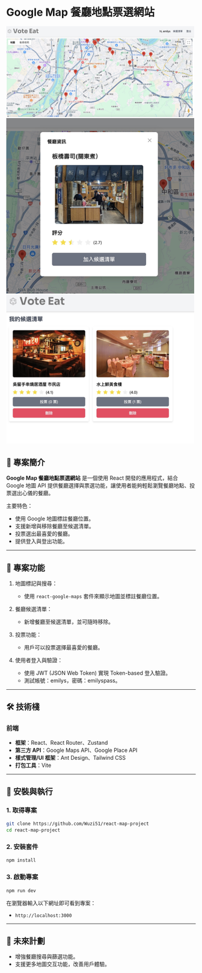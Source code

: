 # Google Map 餐廳地點票選網站

<img src="./src/images/Xnip2025-01-11_04-25-19.jpg" width="500">
<img src="./src/images/Xnip2025-01-11_04-25-48.jpg" width="500">
<img src="./src/images/Xnip2025-01-11_04-26-20.jpg" width="500">

## 🚀 專案簡介

**Google Map 餐廳地點票選網站** 是一個使用 React 開發的應用程式，結合 Google 地圖 API 提供餐廳選擇與票選功能，讓使用者能夠輕鬆瀏覽餐廳地點、投票選出心儀的餐廳。

主要特色：
- 使用 Google 地圖標註餐廳位置。
- 支援新增與移除餐廳至候選清單。
- 投票選出最喜愛的餐廳。
- 提供登入與登出功能。

---

## 🎯 專案功能

1. 地圖標記與搜尋：
   - 使用 `react-google-maps` 套件來顯示地圖並標註餐廳位置。

2. 餐廳候選清單：
   - 新增餐廳至候選清單，並可隨時移除。
   
3. 投票功能：
   - 用戶可以投票選擇最喜愛的餐廳。

4. 使用者登入與驗證：
   - 使用 JWT (JSON Web Token) 實現 Token-based 登入驗證。
   - 測試帳號：emilys，密碼：emilyspass。

---

## 🛠 技術棧

### 前端
- **框架**：React、React Router、Zustand
- **第三方 API**：Google Maps API、Google Place API
- **樣式管理/UI 框架**：Ant Design、Tailwind CSS
- **打包工具**：Vite

---

## 🔧 安裝與執行

### 1. 取得專案
```bash
git clone https://github.com/Wuzi51/react-map-project
cd react-map-project
```

### 2. 安裝套件
```bash
npm install
```

### 3. 啟動專案
```bash
npm run dev
```
在瀏覽器輸入以下網址即可看到專案：
- `http://localhost:3000`

---

## 📌 未來計劃

- 增強餐廳搜尋與篩選功能。
- 支援更多地圖交互功能，改善用戶體驗。
